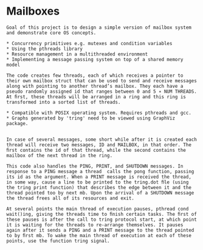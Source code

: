 # Mailboxes
	
	Goal of this project is to design a simple version of mailbox system and demonstrate core OS concepts.
	
	* Concurrency primitives e.g. mutexes and condition variables
	* Using the pthreads library
	* Resource management in a multithreaded environment
	* Implementing a message passing system on top of a shared memory model
	
	The code creates few threads, each of which receives a pointer to their own mailbox struct that can be used to send and receive messages along with pointing to another thread’s mailbox. They each have a pseudo randomly assigned id that ranges between 0 and 5 ∗ NUM THREADS. At ﬁrst, these threads will be arranged in a ring and this ring is transformed into a sorted list of threads.
	
	* Compatible with POSIX operating system. Requires pthreads and gcc.
	* Graphs generated by 'tring' need to be viewed using GraphViz package.
	
	
	In case of several messages, some short while after it is created each thread will receive two messages, ID and MAILBOX, in that order. The ﬁrst contains the id of that thread, while the second contains the mailbox of the next thread in the ring.
	
	This code also handles the PING, PRINT, and SHUTDOWN messages. In response to a PING message a thread  calls the pong function, passing its id as the argument. When a PRINT message is received the thread, in some way, cause a line to be printed to the tring.dot ﬁle (using the tring print function) that describes the edge between it and the thread pointed too by next mb. Upon the arrival of a SHUTDOWN message the thread frees all of its resources and exit.
	
	At several points the main thread of execution pauses, pthread cond wait()ing, giving the threads time to ﬁnish certain tasks. The ﬁrst of these pauses is after the call to tring protocol start, at which point it is waiting for the threads to re-arrange themselves. It pauses again after it sends a PING and a PRINT message to the thread pointed to by ﬁrst mb. To wake the main thread of execution at each of these points, use the function tring signal.
	
